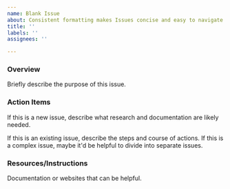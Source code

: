 ```yaml
---
name: Blank Issue
about: Consistent formatting makes Issues concise and easy to navigate.
title: ''
labels: ''
assignees: ''

---
```


### Overview
Briefly describe the purpose of this issue. 
<!-- Clearly states the purpose of this issue in 2 sentences or less. -->

### Action Items
If this is a new issue, describe what research and documentation are likely needed. 
<!-- If this is the beginning of the task this is most likely something to be researched and documented. -->

If this is an existing issue, describe the steps and course of actions. If this is a complex issue, maybe it'd be helpful to divide into separate issues.
<!-- If the issue has already been researched, and the course of action is clear, this will describe the steps. However, if the steps can be divided into tasks for more than one person, we recommend dividing it up into separate issues, or assigning it as a pair programming task. -->

### Resources/Instructions
Documentation or websites that can be helpful.
<!-- If there is a website which has documentation that helps with this issue provide the link(s) here. -->
